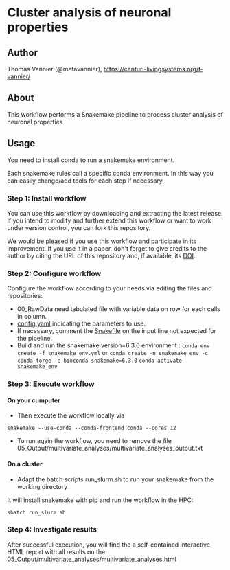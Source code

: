 # Cluster analysis of neuronal properties 

## Author

Thomas Vannier (@metavannier), https://centuri-livingsystems.org/t-vannier/

## About

This workflow performs a Snakemake pipeline to process cluster analysis of neuronal properties 

## Usage

You need to install conda to run a snakemake environment.

Each snakemake rules call a specific conda environment. In this way you can easily change/add tools for each step if necessary. 

### Step 1: Install workflow

You can use this workflow by downloading and extracting the latest release. If you intend to modify and further extend this workflow or want to work under version control, you can fork this repository.

We would be pleased if you use this workflow and participate in its improvement. If you use it in a paper, don't forget to give credits to the author by citing the URL of this repository and, if available, its [DOI](https://).

### Step 2: Configure workflow

Configure the workflow according to your needs via editing the files and repositories:
- 00_RawData need tabulated file with variable data on row for each cells in column.
- [config.yaml](/config.yaml) indicating the parameters to use.
- If necessary, comment the [Snakefile](/Snakefile) on the input line not expected for the pipeline.
- Build and run the snakemake version=6.3.0 environment :
`conda env create -f snakemake_env.yml` or `conda create -n snakemake_env -c conda-forge -c bioconda snakemake=6.3.0`
`conda activate snakemake_env`

### Step 3: Execute workflow

#### On your cumputer

- Then execute the workflow locally via

`snakemake --use-conda --conda-frontend conda --cores 12`

- To run again the workflow, you need to remove the file  05_Output/multivariate_analyses/multivariate_analyses_output.txt

#### On a cluster

- Adapt the batch scripts run_slurm.sh to run your snakemake from the working directory

It will install snakemake with pip and run the workflow in the HPC:

`sbatch run_slurm.sh`

### Step 4: Investigate results

After successful execution, you will find the a self-contained interactive HTML report with all results on the 05_Output/multivariate_analyses/multivariate_analyses.html

